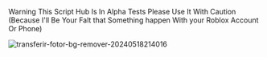 Warning This Script Hub Is In Alpha Tests
Please Use It With Caution 
(Because I'll Be Your Falt that Something happen
With your Roblox Account Or Phone)

![transferir-fotor-bg-remover-20240518214016](https://github.com/vct0721/fhfisfhfhfhlhfdsghvsb/assets/166570696/e96fb9fc-06e4-4bf7-85bb-daa2ca35168e)


